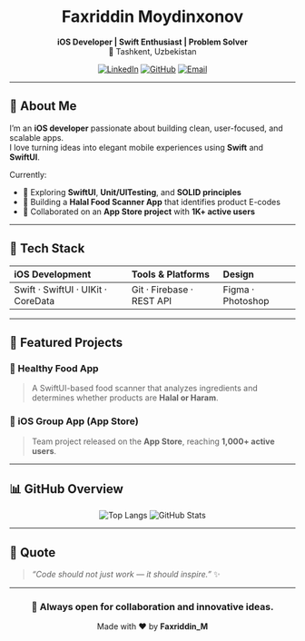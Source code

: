 <!-- 🌙 Modern Minimal GitHub Profile by Faxriddin_M -->

<div align="center">

# Faxriddin Moydinxonov  
**iOS Developer | Swift Enthusiast | Problem Solver**  
📍 Tashkent, Uzbekistan

[![LinkedIn](https://img.shields.io/badge/LinkedIn-0077B5?style=for-the-badge&logo=linkedin&logoColor=white)](https://linkedin.com/in/faxriddin-mo-ydinxonov-0606992a2)
[![GitHub](https://img.shields.io/badge/GitHub-0A0A0A?style=for-the-badge&logo=github&logoColor=white)](https://github.com/faxr1ddin)
[![Email](https://img.shields.io/badge/Email-faxaoff@gmail.com-red?style=for-the-badge&logo=gmail&logoColor=white)](mailto:faxaoff@gmail.com)

</div>

---

## 🧭 About Me  

I’m an **iOS developer** passionate about building clean, user-focused, and scalable apps.  
I love turning ideas into elegant mobile experiences using **Swift** and **SwiftUI**.  

Currently:
- 🚧 Exploring **SwiftUI**, **Unit/UITesting**, and **SOLID principles**
- 📱 Building a **Halal Food Scanner App** that identifies product E-codes  
- 🤝 Collaborated on an **App Store project** with **1K+ active users**

---

## 🧰 Tech Stack  

<div align="center">
  
| iOS Development | Tools & Platforms | Design |
|:--|:--|:--|
| Swift · SwiftUI · UIKit · CoreData | Git · Firebase · REST API | Figma · Photoshop |

</div>

---

## 🚀 Featured Projects  

### 🥗 Healthy Food App  
> A SwiftUI-based food scanner that analyzes ingredients and determines whether products are **Halal or Haram**.

### 📱 iOS Group App (App Store)  
> Team project released on the **App Store**, reaching **1,000+ active users**.

---

## 📊 GitHub Overview  

<div align="center">

![Top Langs](https://github-readme-stats.vercel.app/api/top-langs/?username=faxr1ddin&layout=compact&theme=transparent)
![GitHub Stats](https://github-readme-stats.vercel.app/api?username=faxr1ddin&show_icons=true&theme=transparent&hide_border=true)

</div>

---

## 💬 Quote  

> *“Code should not just work — it should inspire.”* ✨  

---

<div align="center">

### 🧡 Always open for collaboration and innovative ideas.
Made with ❤️ by **Faxriddin_M**

</div>
